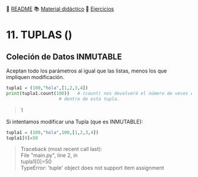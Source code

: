 :page_with_curl: [README](../README.md) :books: [Material didáctico](/documentation/indicedocu.md) :pencil: [Ejercicios](/tests/indicetests.md)

# 11. TUPLAS () 
## Coleción de Datos INMUTABLE

Aceptan todo los parámetros al igual que las listas, menos los que impliquen modificación.

````python
tupla1 = (100,"hola",[1,2,3,4])
print(tupla1.count(100))   # (count) nos devolverá el número de veces que aparece el número 100
                    # dentro de esta tupla.
````
>1

Si intentamos modificar una Tupla (que es INMUTABLE):

````python
tupla1 = (100,"hola",100,[1,2,3,4])
tupla1[0]=50
````
>Traceback (most recent call last):  
  File "main.py", line 2, in <module>  
    tupla1[0]=50  
TypeError: 'tuple' object does not support item assignment